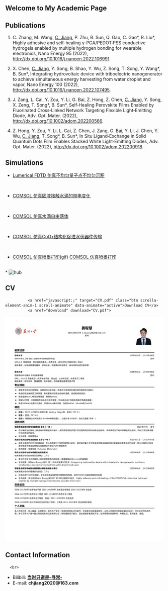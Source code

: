 
## Welcome to My Academic Page

## Publications

1. C. Zhang, M. Wang, <u>C. Jiang</u>, P. Zhu, B. Sun, Q. Gao, C. Gao\*, R. Liu\*, Highly adhesive and self-healing γ-PGA/PEDOT:PSS conductive hydrogels enabled by multiple hydrogen bonding for wearable electronics, Nano Energy 95 (2022), <http://dx.doi.org/10.1016/j.nanoen.2022.106991>.

1. X. Chen, <u>C. Jiang</u>, Y. Song, B. Shao, Y. Wu, Z. Song, T. Song, Y. Wang\*, B. Sun\*, Integrating hydrovoltaic device with triboelectric nanogenerator to achieve simultaneous energy harvesting from water droplet and vapor, Nano Energy 100 (2022), <http://dx.doi.org/10.1016/j.nanoen.2022.107495>.

1. J. Zang, L. Cai, Y. Zou, Y. Li, G. Bai, Z. Hong, Z. Chen, <u>C. Jiang</u>, Y. Song, X. Zeng, T. Song\*, B. Sun\*, Self‐Healing Perovskite Films Enabled by Fluorinated Cross‐Linked Network Targeting Flexible Light‐Emitting Diode, Adv. Opt. Mater.  (2022), <http://dx.doi.org/10.1002/adom.202200566>.

1. Z. Hong, Y. Zou, Y. Li, L. Cai, Z. Chen, J. Zang, G. Bai, Y. Li, J. Chen, Y. Wu, <u>C. Jiang</u>, T. Song\*, B. Sun\*, In Situ Ligand‐Exchange in Solid Quantum Dots Film Enables Stacked White Light‐Emitting Diodes, Adv. Opt. Mater.  (2022), <http://dx.doi.org/10.1002/adom.202200918>.

## Simulations
<head>
      
* <a href="https://github.com/Drchjiang/Drchjiang.github.io/blob/main/_picture/blog1.png" target="_blank"> Lumerical FDTD 仿真不均匀量子点不均匀沉积</a>
<br>
  
* <a href="https://github.com/Drchjiang/Drchjiang.github.io/blob/main/_picture/blog2.png" target="_blank"> COMSOL 仿真固液接触水滴的带电变化</a>
<br>
  
* <a href="https://github.com/Drchjiang/Drchjiang.github.io/blob/main/_picture/blog3.gif" target="_blank"> COMSOL 仿真水滴自由落体</a>
<br>
 
* <a href="https://github.com/Drchjiang/Drchjiang.github.io/blob/main/_picture/blog4.png" target="_blank"> COMSOL 仿真CoOx结构化促进水伏器件传输</a>
<br>
  
* <a href="https://github.com/Drchjiang/Drchjiang.github.io/blob/main/_picture/blog5.gif" target="_blank"> COMSOL 仿真喷墨打印(gif)</a>
 <a href="https://github.com/Drchjiang/Drchjiang.github.io/blob/main/_picture/blog5.gif" target="_blank"> COMSOL 仿真喷墨打印</a>
<br>   
* <img class="fit-picture"
     src="./_picture/blog7.jpg"
     alt="hub">
      
## CV

   <!-- Button CV -->
              <a href="javascript:;" target="CV.pdf" class="btn scrolla-element-anim-1 scroll-animate" data-animate="active">Download CV</a>
              <a href="download" download="CV.pdf">
<img border="0" src="CV.pdf" alt="Wrong">
</a>
      
      
## Contact Information
      <br>
<ul>
      <li> Bilibili: <strong><a href="https://space.bilibili.com/390423616" target="_blank">当时只道是-寻常-</a></strong> </li>
      <li> E-mail: <strong>chjiang2020@163.com</strong></li>
</ul>
